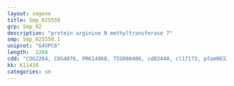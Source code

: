 ```yaml
---
layout: smgene
title: Smp_025550
grp: Smp_02
description: "protein arginine N methyltransferase 7"
smp: Smp_025550.1
uniprot: "G4VPC6"
length:  2268
cdd: "COG2264, COG4076, PRK14968, TIGR00406, cd02440, cl17173, pfam06325"
kk: K11438
categories: sm
---
```

